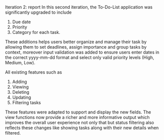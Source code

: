 Iteration 2: report 
In this second iteration, the To-Do-List application was significantly upgraded to include 

1. Due date
2. Priority 
3. Category for each task. 

These additions helps users better organize and manage their task by allowing them to set deadlines, assign importance and group tasks by context, moreover input validation was added to ensure users enter dates in the correct yyyy-mm-dd format and select only valid priority levels (High, Medium, Low).

All existing features such as 
1. Adding
2. Viewing
3. Deleting 
4. Updating 
5. Filtering tasks 

These features were adapted to support and display the new fields. The view functions now provide a richer and more informative output which improves the overall user experience not only that but status filtering also reflects these changes like showing tasks along with their new details when filtered.
